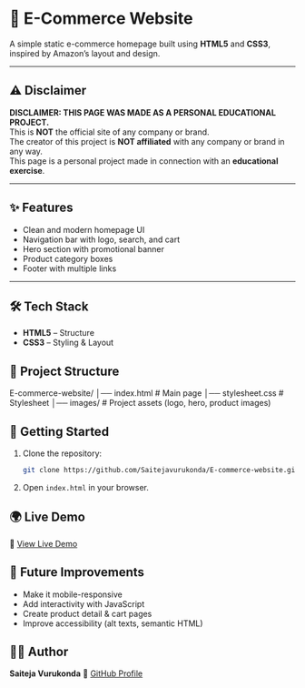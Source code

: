 
# 🛒 E-Commerce Website

A simple static e-commerce homepage built using **HTML5** and **CSS3**, inspired by Amazon’s layout and design.

---

## ⚠️ Disclaimer
**DISCLAIMER: THIS PAGE WAS MADE AS A PERSONAL EDUCATIONAL PROJECT.**  
This is **NOT** the official site of any company or brand.  
The creator of this project is **NOT affiliated** with any company or brand in any way.  
This page is a personal project made in connection with an **educational exercise**.

---

## ✨ Features
- Clean and modern homepage UI  
- Navigation bar with logo, search, and cart  
- Hero section with promotional banner  
- Product category boxes  
- Footer with multiple links  

---

## 🛠️ Tech Stack
- **HTML5** – Structure  
- **CSS3** – Styling & Layout  


## 📂 Project Structure


E-commerce-website/
│── index.html        # Main page
│── stylesheet.css    # Stylesheet
│── images/           # Project assets (logo, hero, product images)





## 🚀 Getting Started
1. Clone the repository:  
   ```bash
   git clone https://github.com/Saitejavurukonda/E-commerce-website.git


2. Open `index.html` in your browser.



## 🌍 Live Demo

🔗 [View Live Demo](https://saitejavurukonda.github.io/E-commerce-website/)



## 📌 Future Improvements

* Make it mobile-responsive
* Add interactivity with JavaScript
* Create product detail & cart pages
* Improve accessibility (alt texts, semantic HTML)



## 👨‍💻 Author

**Saiteja Vurukonda**
🔗 [GitHub Profile](https://github.com/Saitejavurukonda)



